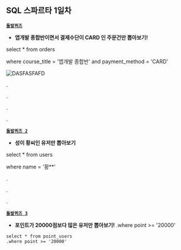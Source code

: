## SQL 스파르타 1일차


[**`돌발퀴즈`**](예제코드)
- **앱개발 종합반이면서 결제수단이 CARD 인 주문건만 뽑아보기!** 

select * from orders

where course_title = '앱개발 종합반' and payment_method = 'CARD'




![DASFASFAFD](C:\Users\김민준\Documents\ggg\dooDolphin.github.io\images\2022-10-05-sql.md\DASFASFAFD.png)






.

.

.

.

[**`돌발퀴즈 2`**](예제코드)


- **성이 황씨인 유저만 뽑아보기** 

select * from users

where name = '황**'


.

.

.

[**`돌발퀴즈 3`**](예제코드)


- **포인트가 20000점보다 많은 유저만 뽑아보기!** 
.where point >= '20000'


```pythdsadon
select * from point_users 
.where point >= '20000'
```

